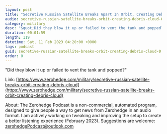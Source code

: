 ```yaml
---
layout: post
title: "Secretive Russian Satellite Breaks Apart In Orbit, Creating Debris Cloud"
audio: secretive-russian-satellite-breaks-orbit-creating-debris-cloud-0
category: military
desc: "&quot;Did they blow it up or failed to vent the tank and popped?&quot; "
duration: 00:01:59
length: 119
datetime: Sat, 11 Feb 2023 04:20:00 +0000
tags: podcast
guid: secretive-russian-satellite-breaks-orbit-creating-debris-cloud-0
order: 0
---
```

&quot;Did they blow it up or failed to vent the tank and popped?&quot; 

Link: [https://www.zerohedge.com/military/secretive-russian-satellite-breaks-orbit-creating-debris-cloud](https://www.zerohedge.com/military/secretive-russian-satellite-breaks-orbit-creating-debris-cloud)

About: The Zerohedge Podcast is a non-commercial, automated program, designed to give people a way to get news from Zerohedge in an audio format.  I am actively working on tweaking and improving the setup to create a better listening experience (February 2023).  Suggestions are welcome: [zerohedgePodcast@outlook.com](mailto:zerohedgePodcast@outlook.com)